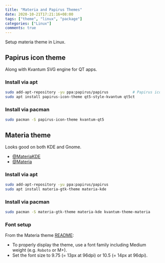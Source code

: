 ```yaml
---
title: "Materia and Papirus Themes"
date: 2020-10-21T17:21:16+08:00
tags: ["theme", "linux", "package"]
categories: ["Linux"]
comments: true
---
```


Setup materia theme in Linux.

<!--more-->

## Papirus icon theme

Along with Kvantum SVG engine for QT apps.

### Install via apt

```bash
sudo add-apt-repository -yu ppa:papirus/papirus           # Papirus icon theme
sudo apt install papirus-icon-theme qt5-style-kvantum qt5ct
```

<!-- endtab -->

### Install via pacman

```bash
sudo pacman -S papirus-icon-theme kvantum-qt5
```

## Materia theme

Looks good on both KDE and Gnome.

- [@MateriaKDE](https://github.com/PapirusDevelopmentTeam/materia-kde)
- [@Materia](https://github.com/nana-4/materia-theme)

### Install via apt

```bash
sudo add-apt-repository -yu ppa:papirus/papirus
sudo apt install materia-gtk-theme materia-kde
```

### Install via pacman

```bash
sudo pacman -S materia-gtk-theme materia-kde kvantum-theme-materia
```

### Font setup

From the Materia theme [README](https://github.com/nana-4/materia-theme#font):

- To properly display the theme, use a font family including Medium weight (e.g. `Roboto` or M+).
- Set the font size to 9.75 (= 13px at 96dpi) or 10.5 (= 14px at 96dpi).
